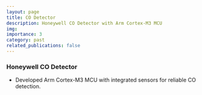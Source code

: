 ```yaml
---
layout: page
title: CO Detector
description: Honeywell CO Detector with Arm Cortex-M3 MCU
img: 
importance: 3
category: past
related_publications: false
---
```


### Honeywell CO Detector

* Developed Arm Cortex-M3 MCU with integrated sensors for reliable CO detection. 